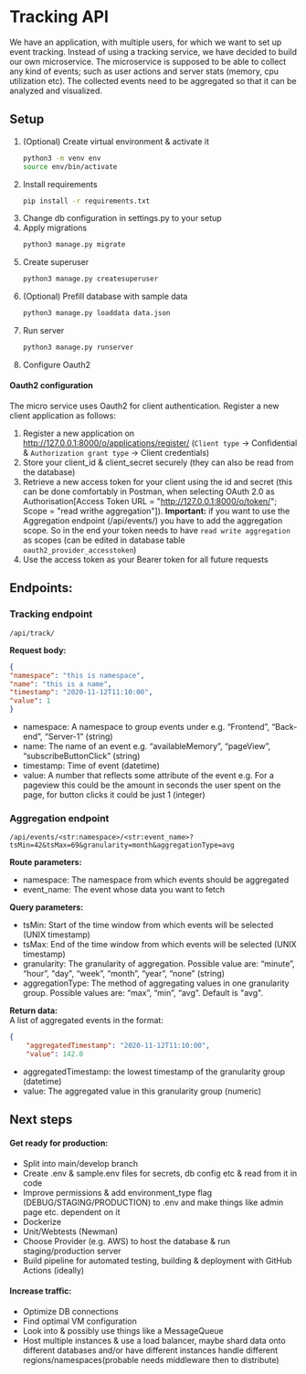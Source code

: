 # Tracking API
We have an application, with multiple users, for which we want to set up event tracking. Instead of using a tracking service, we have decided to build our own microservice. The microservice is supposed to be able to collect any kind of events; such as user actions and server stats (memory, cpu utilization etc). The collected events need to be aggregated so that it can be analyzed and visualized.

## Setup
1. (Optional) Create virtual environment & activate it
    ```bash 
    python3 -m venv env 
    source env/bin/activate
    ```
2. Install requirements
    ```bash 
    pip install -r requirements.txt 
    ```
3. Change db configuration in settings.py to your setup
4. Apply migrations
    ```bash 
    python3 manage.py migrate
    ```
5. Create superuser
    ```bash 
    python3 manage.py createsuperuser
    ```
6. (Optional) Prefill database with sample data
    ```bash 
    python3 manage.py loaddata data.json
    ```
7. Run server
    ```bash 
    python3 manage.py runserver
    ```
8. Configure Oauth2

#### Oauth2 configuration
The micro service uses Oauth2 for client authentication. Register a new client application as follows:

1. Register a new application on http://127.0.0.1:8000/o/applications/register/ (```Client type``` -> Confidential & ```Authorization grant type``` -> Client credentials)
2. Store your client_id & client_secret securely (they can also be read from the database)
3. Retrieve a new access token for your client using the id and secret (this can be done comfortably in Postman, when selecting OAuth 2.0 as Authorisation[Access Token URL = "http://127.0.0.1:8000/o/token/"; Scope = "read writhe aggregation"]). 
**Important:** if you want to use the Aggregation endpoint (/api/events/) you have to add the aggregation scope. So in the end your token needs to have ```read write aggregation``` as scopes (can be edited in database table ```oauth2_provider_accesstoken```)
4. Use the access token as your Bearer token for all future requests

## Endpoints:
### Tracking endpoint
```/api/track/```

**Request body:**
```json
{
"namespace": "this is namespace",
"name": "this is a name",
"timestamp": "2020-11-12T11:10:00",
"value": 1
} 
```
- namespace: A namespace to group events under e.g. “Frontend”, “Back- end”, “Server-1” (string)
- name: The name of an event e.g. “availableMemory”, “pageView”, “subscribeButtonClick” (string)
- timestamp: Time of event (datetime)
- value: A number that reflects some attribute of the event e.g. For a pageview this could be the amount in seconds the user spent on the page, for button clicks it could be just 1 (integer)

### Aggregation endpoint
```/api/events/<str:namespace>/<str:event_name>?tsMin=42&tsMax=69&granularity=month&aggregationType=avg```

**Route parameters:**
- namespace: The namespace from which events should be aggregated
- event_name: The event whose data you want to fetch

**Query parameters:**
- tsMin: Start of the time window from which events will be selected (UNIX timestamp)
- tsMax: End of the time window from which events will be selected (UNIX timestamp)
- granularity: The granularity of aggregation. Possible value are: “minute”,
“hour”, "day", “week”, “month”, “year”, “none” (string)
- aggregationType: The method of aggregating values in one granularity
group. Possible values are: “max”, “min”, “avg”. Default is "avg".

**Return data:** \
A list of aggregated events in the format:
```json
{
    "aggregatedTimestamp": "2020-11-12T11:10:00",
    "value": 142.0
```
- aggregatedTimestamp: the lowest timestamp of the granularity group (datetime)
- value: The aggregated value in this granularity group (numeric)

## Next steps
#### Get ready for production:
- Split into main/develop branch
- Create .env & sample.env files for secrets, db config etc & read from it in code
- Improve permissions & add environment_type flag (DEBUG/STAGING/PRODUCTION) to .env and make things like admin page etc. dependent on it
- Dockerize
- Unit/Webtests (Newman)
- Choose Provider (e.g. AWS) to host the database & run staging/production server
- Build pipeline for automated testing, building & deployment with GitHub Actions (ideally)

#### Increase traffic:
- Optimize DB connections
- Find optimal VM configuration
- Look into & possibly use things like a MessageQueue
- Host multiple instances & use a load balancer, maybe shard data onto different databases and/or have different instances handle different regions/namespaces(probable needs middleware then to distribute)
